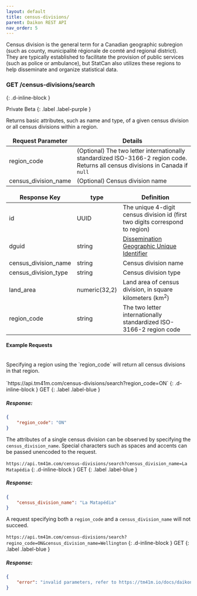 ```yaml
---
layout: default
title: census-divisions/
parent: Daikon REST API
nav_order: 5
---
```


Census division is the general term for a Canadian geographic subregion (such as county, municipalité régionale de comté and regional district). They are typically established to facilitate the provision of public services (such as police or ambulance), but StatCan also utilizes these regions to help disseminate and organize statistical data.

<style>
td, th {
   border: none!important;
}
</style>

### GET /census-divisions/search ###
{: .d-inline-block }

Private Beta
{: .label .label-purple }

Returns basic attributes, such as name and type, of a given census division or all census divisions within a region. 

| Request Parameter      | Details |
| ----------- | ----------- |
| region_code      | (Optional) The two letter internationally standardized ISO-3166-2 region code. Returns all census divisions in Canada if `null`|
| census_division_name | (Optional) Census division name| 


| Response Key      | type | Definition |
| ----------- | ----------- |----------- |
| id      | UUID | The unique 4-digit census division id (first two digits correspond to region) |
| dguid      | string | [Dissemination Geographic Unique Identifier](https://www12.statcan.gc.ca/census-recensement/2021/ref/dict/az/definition-eng.cfm?ID=geo055) |
| census_division_name      | string | Census division name |
| census_division_type      | string | Census division type |
| land_area     | numeric(32,2) | Land area of census division, in square kilometers (km<sup>2</sup>) |
| region_code   | string | The two letter internationally standardized ISO-3166-2 region code |

#### Example Requests ####
<br>
Specifying a region using the `region_code` will return all census divisions in that region.<br><br>
`https://api.tm41m.com/census-divisions/search?region_code=ON`
{: .d-inline-block }
GET
{: .label .label-blue }

##### Response: #####

```json
{
    "region_code": "ON"
}
```
The attributes of a single census division can be observed by specifying the `census_division_name`. Special characters such as spaces and accents can be passed unencoded to the request.<br><br>
`https://api.tm41m.com/census-divisions/search?census_division_name=La Matapédia`
{: .d-inline-block }
GET
{: .label .label-blue }

##### Response: #####

```json
{
    "census_division_name": "La Matapédia"
}
```

A request specifying both a `region_code` and a `census_division_name` will not succeed.<br><br>
`https://api.tm41m.com/census-divisions/search?regino_code=ON&census_division_name=Wellington`
{: .d-inline-block }
GET
{: .label .label-blue }

##### Response: #####

```json
{
    "error": "invalid parameters, refer to https://tm41m.io/docs/daikon/census_divisions.html"
}
```

